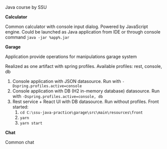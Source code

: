 Java course by SSU

**Calculator**

Common calculator with console input dialog. 
Powered by JavaScript engine. 
Could be launched as Java application from IDE or through console command `java -jar %app%.jar`

**Garage**

Application provide operations for manipulations garage system

Realized as one artifact with spring profiles. Available profiles: rest, console, db

1. Console application with JSON datasource. Run with `-Dspring.profiles.active=console`
2. Console application with DB (H2 in-memory database) datasource. Run with `-Dspring.profiles.active=console, db`
3. Rest service + React UI with DB datasource. Run without profiles. Front started: 
    1. `cd C:\ssu-java-practice\garage\src\main\resources\front`
    2. `yarn`
    3. `yarn start`

**Chat**

Common chat